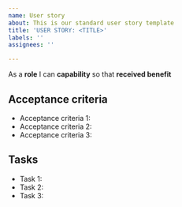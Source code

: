 ```yaml
---
name: User story
about: This is our standard user story template
title: 'USER STORY: <TITLE>'
labels: ''
assignees: ''

---
```


As a **role** I can **capability** so that **received benefit**

## Acceptance criteria

- Acceptance criteria 1:
- Acceptance criteria 2:
- Acceptance criteria 3:

## Tasks

- Task 1:
- Task 2:
- Task 3:

